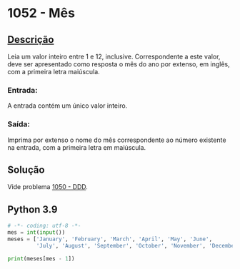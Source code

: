 # 1052 - Mês

## [Descrição](https://www.beecrowd.com.br/judge/pt/problems/view/1052)

Leia um valor inteiro entre 1 e 12, inclusive. Correspondente a este valor, deve ser apresentado como resposta o mês do ano por extenso, em inglês, com a primeira letra maiúscula.

### Entrada:
A entrada contém um único valor inteiro.

### Saída:
Imprima por extenso o nome do mês correspondente ao número existente na entrada, com a primeira letra em maiúscula.

## Solução

Vide problema [1050 - DDD](./1050-DDD).

## Python 3.9

```Python
# -*- coding: utf-8 -*-
mes = int(input())
meses = ['January', 'February', 'March', 'April', 'May', 'June',
         'July', 'August', 'September', 'October', 'November', 'December']

print(meses[mes - 1])
```
